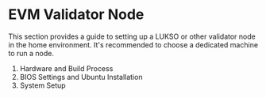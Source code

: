 # EVM Validator Node

This section provides a guide to setting up a LUKSO or other validator node in the home environment. It's recommended to choose a dedicated machine to run a node.

1. Hardware and Build Process
2. BIOS Settings and Ubuntu Installation
3. System Setup
